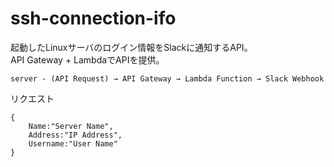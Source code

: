 # ssh-connection-ifo
起動したLinuxサーバのログイン情報をSlackに通知するAPI。  
API Gateway + LambdaでAPIを提供。  
```
server - (API Request) → API Gateway → Lambda Function → Slack Webhook
```
リクエスト
```
{
	Name:"Server Name",
	Address:"IP Address",
	Username:"User Name"
}
```
